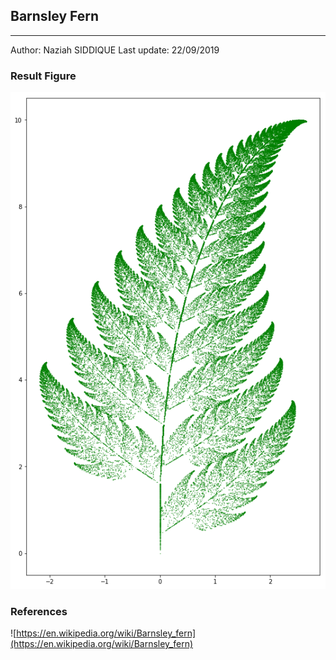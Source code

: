 ## Barnsley Fern
---
Author: Naziah SIDDIQUE 
Last update: 22/09/2019

### Result Figure
![BarnsleyFern](figure.png)

### References 
![https://en.wikipedia.org/wiki/Barnsley_fern](https://en.wikipedia.org/wiki/Barnsley_fern)